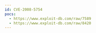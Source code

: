 ```yaml
---
id: CVE-2008-5754
pocs:
  - https://www.exploit-db.com/raw/7589
  - https://www.exploit-db.com/raw/8420
---
```

